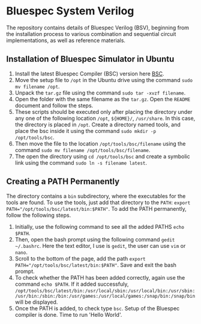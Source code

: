 # Bluespec System Verilog
The repository contains details of Bluespec Verilog (BSV), beginning from the installation process to various combination and sequential circuit implementations, as well as reference materials.

## Installation of Bluespec Simulator in Ubuntu
1. Install the latest Bluespec Compiler (BSC) version here [BSC](https://github.com/B-Lang-org/bsc/releases). 
2. Move the setup file to `/opt` in the Ubuntu drive using the command `sudo mv filename /opt`.
3. Unpack the `tar.gz` file using the command `sudo tar -xvzf filename`.
4. Open the folder with the same filename as the `tar.gz`. Open the `README` document and follow the steps.
5. These scripts should be executed only after placing the directory under any one of the following location `/opt`, `${HOME}/`, `/usr/share`. In this case, the directory is placed in `/opt`. Create a directory named tools, and place the bsc inside it using the command `sudo mkdir -p /opt/tools/bsc`.
6. Then move the file to the location `/opt/tools/bsc/filename` using the command `sudo mv filename /opt/tools/bsc/filename`.
7. The open the directory using `cd /opt/tools/bsc` and create a symbolic link using the command `sudo ln -s filename latest`.
## Creating a PATH Permanently
The directory contains a `bin` subdirectory, where the executables for the tools are found. To use the tools, just add that directory to the `PATH`: `export PATH="/opt/tools/bsc/latest/bin:$PATH"`.
To add the PATH permanently, follow the following steps.
1. Initially, use the following command to see all the added PATHS `echo $PATH`.
2. Then, open the bash prompt using the following command `gedit ~/.bashrc`. Here the text editor, I use is `gedit`, the user can use `vim` or `nano`.
3. Scroll to the bottom of the page, add the path `export PATH="/opt/tools/bsc/latest/bin:$PATH"`. Save and exit the bash prompt.
4. To check whether the PATH has been added correctly, again use the command `echo $PATH`. If it added successfuly, `/opt/tools/bsc/latest/bin:/usr/local/sbin:/usr/local/bin:/usr/sbin:/usr/bin:/sbin:/bin:/usr/games:/usr/local/games:/snap/bin:/snap/bin` will be displayed.
5. Once the PATH is added, to check type `bsc`. Setup of the Bluespec compiler is done. Time to run 'Hello World'.





